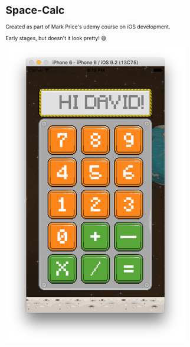 # Space-Calc
Created as part of Mark Price's udemy course on iOS development.

Early stages, but doesn't it look pretty! :smile:

![Image of Space Calculator](https://github.com/davenewt/Space-Calc/blob/master/space-calc-screenshot-01.png)

